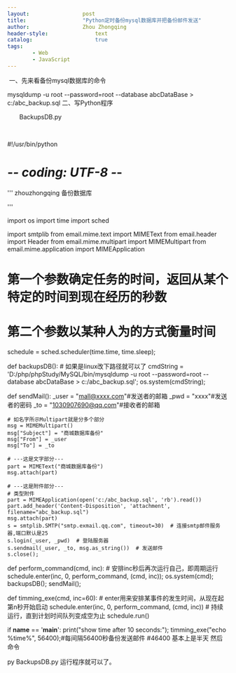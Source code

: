```yaml
---
layout:					post
title:					"Python定时备份mysql数据库并把备份邮件发送"
author:					Zhou Zhongqing
header-style:				text
catalog:					true
tags:
		- Web
		- JavaScript
---
```

​
一、先来看备份mysql数据库的命令

mysqldump -u root --password=root --database  abcDataBase >  c:/abc_backup.sql
二、写Python程序 

       BackupsDB.py

  

#!/usr/bin/python
# -*- coding: UTF-8 -*-

'''
zhouzhongqing
备份数据库

'''



import os
import time
import sched

import smtplib
from email.mime.text import MIMEText
from email.header import Header
from email.mime.multipart import MIMEMultipart
from email.mime.application import MIMEApplication

# 第一个参数确定任务的时间，返回从某个特定的时间到现在经历的秒数
# 第二个参数以某种人为的方式衡量时间
schedule = sched.scheduler(time.time, time.sleep);

def backupsDB():
                # 如果是linux改下路径就可以了
    cmdString = 'D:/php/phpStudy/MySQL/bin/mysqldump -u root --password=root --database  abcDataBase >  c:/abc_backup.sql';
    os.system(cmdString);

def sendMail():
    _user = "mall@xxxx.com"#发送者的邮箱
    _pwd = "xxxx"#发送者的密码
    _to = "1030907690@qq.com"#接收者的邮箱

    # 如名字所示Multipart就是分多个部分
    msg = MIMEMultipart()
    msg["Subject"] = "商城数据库备份"
    msg["From"] = _user
    msg["To"] = _to

    # ---这是文字部分---
    part = MIMEText("商城数据库备份")
    msg.attach(part)

    # ---这是附件部分---
    # 类型附件
    part = MIMEApplication(open('c:/abc_backup.sql', 'rb').read())
    part.add_header('Content-Disposition', 'attachment', filename="abc_backup.sql")
    msg.attach(part)
    s = smtplib.SMTP("smtp.exmail.qq.com", timeout=30)  # 连接smtp邮件服务器,端口默认是25
    s.login(_user, _pwd)  # 登陆服务器
    s.sendmail(_user, _to, msg.as_string())  # 发送邮件
    s.close();


def perform_command(cmd, inc):
    # 安排inc秒后再次运行自己，即周期运行
    schedule.enter(inc, 0, perform_command, (cmd, inc));
    os.system(cmd);
    backupsDB();
    sendMail();


def timming_exe(cmd, inc=60):
    # enter用来安排某事件的发生时间，从现在起第n秒开始启动
    schedule.enter(inc, 0, perform_command, (cmd, inc))
    # 持续运行，直到计划时间队列变成空为止
    schedule.run()

if __name__ == '__main__':
    print("show time after 10 seconds:");
    timming_exe("echo %time%", 56400);#每间隔56400秒备份发送邮件
    #46400 基本上是半天
然后命令

py BackupsDB.py
运行程序就可以了。

​